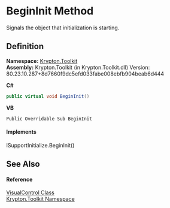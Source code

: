 # BeginInit Method


Signals the object that initialization is starting.



## Definition
**Namespace:** <a href="79d2eac2-21f4-54ff-7552-b20c33c30600.md">Krypton.Toolkit</a>  
**Assembly:** Krypton.Toolkit (in Krypton.Toolkit.dll) Version: 80.23.10.287+8d7660f9dc5efd033fabe008ebfb904beab6d444

**C#**
``` C#
public virtual void BeginInit()
```
**VB**
``` VB
Public Overridable Sub BeginInit
```



#### Implements
ISupportInitialize.BeginInit()  


## See Also


#### Reference
<a href="3f8d5b86-928d-3774-9233-3c025f7589be.md">VisualControl Class</a>  
<a href="79d2eac2-21f4-54ff-7552-b20c33c30600.md">Krypton.Toolkit Namespace</a>  
